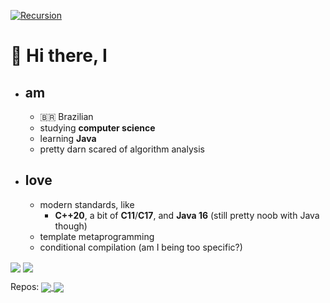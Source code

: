 [![Recursion](https://img.shields.io/badge/GitHub-100000?style=flat&logo=github&logoColor=white&label=Recursion)](https://github.com/luizffgv)

# 👋 Hi there, I
* ## am
  * 🇧🇷 Brazilian
  * studying **computer science**
  * learning **Java**
  * pretty darn scared of algorithm analysis
* ## love
  * modern standards, like
    * **C++20**, a bit of **C11**/**C17**, and **Java 16** (still pretty noob with Java though)
  * template metaprogramming
  * conditional compilation (am I being too specific?)

<div>
<img align="center" src="https://github-readme-stats.vercel.app/api?username=luizffgv&theme=gotham&bg_color=0000&hide_border=true&show_icons=1&custom_title=Some cringe stats display&count_private=true">
<img align="center" src="https://github-readme-stats.vercel.app/api/top-langs/?username=luizffgv&layout=compact&theme=gotham&bg_color=0000&hide_border=true&hide_title=true">
</div>

Repos:
<a href="https://github.com/luizffgv?tab=repositories&q=&type=&language=c%2B%2B">
    <img align="center" src="https://img.shields.io/badge/C%2B%2B-00599C?style=flat&logo=c%2B%2B&logoColor=white">
</a>
<a href="https://github.com/luizffgv?tab=repositories&q=&type=&language=c">
    <img align="center" src="https://img.shields.io/badge/C-00599C?style=flat&logo=c&logoColor=white">
</a>
